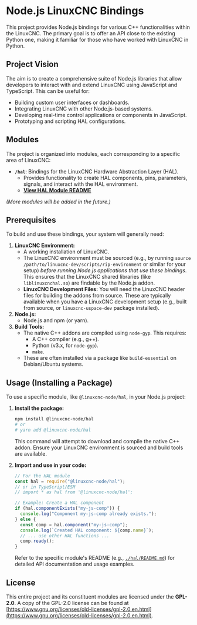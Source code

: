 # Node.js LinuxCNC Bindings

This project provides Node.js bindings for various C++ functionalities within the LinuxCNC. The primary goal is to offer an API close to the existing Python one, making it familiar for those who have worked with LinuxCNC in Python.

## Project Vision

The aim is to create a comprehensive suite of Node.js libraries that allow developers to interact with and extend LinuxCNC using JavaScript and TypeScript. This can be useful for:

- Building custom user interfaces or dashboards.
- Integrating LinuxCNC with other Node.js-based systems.
- Developing real-time control applications or components in JavaScript.
- Prototyping and scripting HAL configurations.

## Modules

The project is organized into modules, each corresponding to a specific area of LinuxCNC:

- **`/hal`**: Bindings for the LinuxCNC Hardware Abstraction Layer (HAL).
  - Provides functionality to create HAL components, pins, parameters, signals, and interact with the HAL environment.
  - **[View HAL Module README](./hal/README.md)**

_(More modules will be added in the future.)_

## Prerequisites

To build and use these bindings, your system will generally need:

1.  **LinuxCNC Environment:**
    - A working installation of LinuxCNC.
    - The LinuxCNC environment must be sourced (e.g., by running `source /path/to/linuxcnc-dev/scripts/rip-environment` or similar for your setup) _before running Node.js applications that use these bindings_. This ensures that the LinuxCNC shared libraries (like `liblinuxcnchal.so`) are findable by the Node.js addon.
    - **LinuxCNC Development Files:** You will need the LinuxCNC header files for building the addons from source. These are typically available when you have a LinuxCNC development setup (e.g., built from source, or `linuxcnc-uspace-dev` package installed).
2.  **Node.js:**
    - Node.js and npm (or yarn).
3.  **Build Tools:**
    - The native C++ addons are compiled using `node-gyp`. This requires:
      - A C++ compiler (e.g., g++).
      - Python (v3.x, for `node-gyp`).
      - `make`.
    - These are often installed via a package like `build-essential` on Debian/Ubuntu systems.

## Usage (Installing a Package)

To use a specific module, like `@linuxcnc-node/hal`, in your Node.js project:

1.  **Install the package:**

    ```bash
    npm install @linuxcnc-node/hal
    # or
    # yarn add @linuxcnc-node/hal
    ```

    This command will attempt to download and compile the native C++ addon. Ensure your LinuxCNC environment is sourced and build tools are available.

2.  **Import and use in your code:**

    ```javascript
    // For the HAL module
    const hal = require("@linuxcnc-node/hal");
    // or in TypeScript/ESM
    // import * as hal from '@linuxcnc-node/hal';

    // Example: Create a HAL component
    if (hal.componentExists("my-js-comp")) {
      console.log("Component my-js-comp already exists.");
    } else {
      const comp = hal.component("my-js-comp");
      console.log(`Created HAL component: ${comp.name}`);
      // ... use other HAL functions ...
      comp.ready();
    }
    ```

    Refer to the specific module's README (e.g., [`./hal/README.md`](./hal/README.md)) for detailed API documentation and usage examples.

## License

This entire project and its constituent modules are licensed under the **GPL-2.0**. A copy of the GPL-2.0 license can be found at [https://www.gnu.org/licenses/old-licenses/gpl-2.0.en.html](https://www.gnu.org/licenses/old-licenses/gpl-2.0.en.html).
